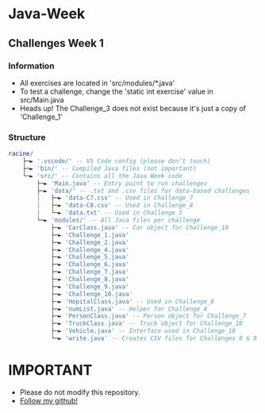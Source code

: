 # Java-Week

## Challenges Week 1

### Information
- All exercises are located in 'src/modules/*.java'
- To test a challenge, change the 'static int exercise' value in src/Main.java
- Heads up! The Challenge_3 does not exist because it's just a copy of 'Challenge_1'

### Structure
```lua
racine/
    ├─► '.vscode/' -- VS Code config (please don’t touch)
    ├─► 'bin/' -- Compiled Java files (not important)
    └─► 'src/' -- Contains all the Java Week code
        ├─► 'Main.java' -- Entry point to run challenges
        ├─► 'data/' -- .txt and .csv files for data-based challenges
        |   ├─► 'data-C7.csv' -- Used in Challenge_7
        |   ├─► 'data-C8.csv' -- Used in Challenge_8
        |   └─► 'data.txt' -- Used in Challenge_5
        └─► 'modules/' -- All Java files per challenge
            ├─► 'CarClass.java' -- Car object for Challenge_10
            ├─► 'Challenge_1.java'
            ├─► 'Challenge_2.java'
            ├─► 'Challenge_4.java'
            ├─► 'Challenge_5.java'
            ├─► 'Challenge_6.java'
            ├─► 'Challenge_7.java'
            ├─► 'Challenge_8.java'
            ├─► 'Challenge_9.java'
            ├─► 'Challenge_10.java'
            ├─► 'HopitalClass.java' -- Used in Challenge_8
            ├─► 'numList.java' -- Helper for Challenge_4
            ├─► 'PersonClass.java' -- Person object for Challenge_7
            ├─► 'TruckClass.java' -- Truck object for Challenge_10
            ├─► 'Vehicle.java' -- Interface used in Challenge_10
            └─► 'write.java' -- Creates CSV files for Challenges 8 & 9
```

# IMPORTANT
- Please do not modify this repository.
- [Follow my github!](https://github.com/ndc-studio)